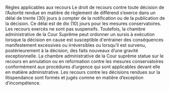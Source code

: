 Règles applicables aux recours
Le droit de recours contre toute décision de l’Autorité rendue en matière de règlement de différend s’exerce dans un délai de trente (30) jours à compter de la notification ou de la publication de la décision.
Ce délai est de dix (10) jours pour les mesures conservatoires.
Les recours exercés ne sont pas suspensifs. Toutefois, la chambre administrative de la Cour Suprême peut ordonner un sursis à exécution lorsque la décision en cause est susceptible d'entrainer des conséquences manifestement excessives ou irréversibles ou lorsqu’il est survenu, postérieurement à la décision, des faits nouveaux d’une gravité exceptionnelle.
La chambre administrative de la Cour suprême statue sur le recours en annulation ou en reformation contre les mesures conservatoires conformément aux procédures d’urgence qui sont applicables devant elle en matière administrative.
Les recours contre les décisions rendues sur la litispendance sont formés et jugés comme en matière d’exception d’incompétence.